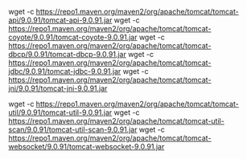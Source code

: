 wget -c https://repo1.maven.org/maven2/org/apache/tomcat/tomcat-api/9.0.91/tomcat-api-9.0.91.jar
wget -c https://repo1.maven.org/maven2/org/apache/tomcat/tomcat-coyote/9.0.91/tomcat-coyote-9.0.91.jar
wget -c https://repo1.maven.org/maven2/org/apache/tomcat/tomcat-dbcp/9.0.91/tomcat-dbcp-9.0.91.jar
wget -c https://repo1.maven.org/maven2/org/apache/tomcat/tomcat-jdbc/9.0.91/tomcat-jdbc-9.0.91.jar
wget -c https://repo1.maven.org/maven2/org/apache/tomcat/tomcat-jni/9.0.91/tomcat-jni-9.0.91.jar

wget -c https://repo1.maven.org/maven2/org/apache/tomcat/tomcat-util/9.0.91/tomcat-util-9.0.91.jar
wget -c https://repo1.maven.org/maven2/org/apache/tomcat/tomcat-util-scan/9.0.91/tomcat-util-scan-9.0.91.jar
wget -c https://repo1.maven.org/maven2/org/apache/tomcat/tomcat-websocket/9.0.91/tomcat-websocket-9.0.91.jar
